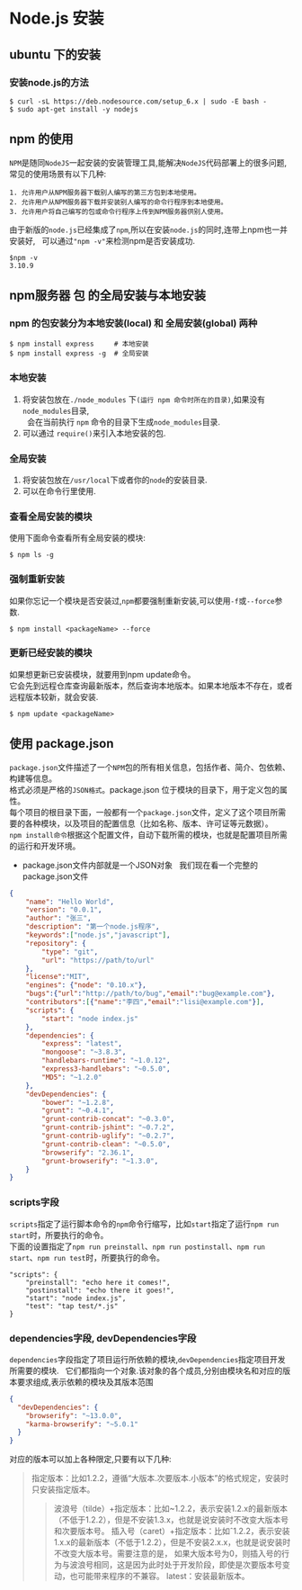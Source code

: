 
# Node.js 安装
## ubuntu 下的安装
### 安装node.js的方法
```
$ curl -sL https://deb.nodesource.com/setup_6.x | sudo -E bash -
$ sudo apt-get install -y nodejs
```
## npm 的使用
`NPM`是随同`NodeJS`一起安装的安装管理工具,能解决`NodeJS`代码部署上的很多问题,  
常见的使用场景有以下几种:  
```
1. 允许用户从NPM服务器下载别人编写的第三方包到本地使用。
2. 允许用户从NPM服务器下载并安装别人编写的命令行程序到本地使用。
3. 允许用户将自己编写的包或命令行程序上传到NPM服务器供别人使用。
```
由于新版的`node.js`已经集成了`npm`,所以在安装`node.js`的同时,连带上npm也一并安装好,  
可以通过`"npm -v"`来检测npm是否安装成功.
```
$npm -v
3.10.9
```
## npm服务器 包 的全局安装与本地安装
### npm 的包安装分为本地安装(local) 和 全局安装(global) 两种
```
$ npm install express     # 本地安装
$ npm install express -g  # 全局安装
```
### 本地安装
1. 将安装包放在`./node_modules` 下`(运行 npm 命令时所在的目录)`,如果没有`node_modules`目录,  
   会在当前执行 `npm` 命令的目录下生成`node_modules`目录.
2. 可以通过 `require()`来引入本地安装的包.
### 全局安装
1. 将安装包放在`/usr/local`下或者你的`node`的安装目录.
2. 可以在命令行里使用.
### 查看全局安装的模块
使用下面命令查看所有全局安装的模块:  
```
$ npm ls -g
```
### 强制重新安装
如果你忘记一个模块是否安装过,`npm`都要强制重新安装,可以使用`-f`或`--force`参数.
```
$ npm install <packageName> --force
```
### 更新已经安装的模块
如果想更新已安装模块，就要用到npm update命令。  
它会先到远程仓库查询最新版本，然后查询本地版本。如果本地版本不存在，或者远程版本较新，就会安装.
```
$ npm update <packageName>
```
## 使用 package.json
`package.json`文件描述了一个`NPM`包的所有相关信息，包括作者、简介、包依赖、构建等信息。  
格式必须是严格的`JSON格式`。package.json 位于模块的目录下，用于定义包的属性。  
每个项目的根目录下面，一般都有一个`package.json`文件，定义了这个项目所需要的各种模块，以及项目的配置信息（比如名称、版本、许可证等元数据）。  
`npm install命令`根据这个配置文件，自动下载所需的模块，也就是配置项目所需的运行和开发环境。  
* package.json文件内部就是一个JSON对象  
我们现在看一个完整的package.json文件
```json
{
	"name": "Hello World",
	"version": "0.0.1",
	"author": "张三",
	"description": "第一个node.js程序",
	"keywords":["node.js","javascript"],
	"repository": {
		"type": "git",
		"url": "https://path/to/url"
	},
	"license":"MIT",
	"engines": {"node": "0.10.x"},
	"bugs":{"url":"http://path/to/bug","email":"bug@example.com"},
	"contributors":[{"name":"李四","email":"lisi@example.com"}],
	"scripts": {
		"start": "node index.js"
	},
	"dependencies": {
		"express": "latest",
		"mongoose": "~3.8.3",
		"handlebars-runtime": "~1.0.12",
		"express3-handlebars": "~0.5.0",
		"MD5": "~1.2.0"
	},
	"devDependencies": {
		"bower": "~1.2.8",
		"grunt": "~0.4.1",
		"grunt-contrib-concat": "~0.3.0",
		"grunt-contrib-jshint": "~0.7.2",
		"grunt-contrib-uglify": "~0.2.7",
		"grunt-contrib-clean": "~0.5.0",
		"browserify": "2.36.1",
		"grunt-browserify": "~1.3.0",
	}
}
```
### scripts字段
`scripts`指定了运行脚本命令的`npm`命令行缩写，比如`start`指定了运行`npm run start`时，所要执行的命令。  
下面的设置指定了`npm run preinstall`、`npm run postinstall`、`npm run start`、`npm run test`时，所要执行的命令。
```
"scripts": {
    "preinstall": "echo here it comes!",
    "postinstall": "echo there it goes!",
    "start": "node index.js",
    "test": "tap test/*.js"
}
```
### dependencies字段, devDependencies字段
`dependencies`字段指定了项目运行所依赖的模块,`devDependencies`指定项目开发所需要的模块.  
它们都指向一个对象.该对象的各个成员,分别由模块名和对应的版本要求组成,表示依赖的模块及其版本范围
```json
{
  "devDependencies": {
    "browserify": "~13.0.0",
    "karma-browserify": "~5.0.1"
  }
}
```
对应的版本可以加上各种限定,只要有以下几种:  
> 指定版本：比如1.2.2，遵循“大版本.次要版本.小版本”的格式规定，安装时只安装指定版本。
>> 波浪号（tilde）+指定版本：比如~1.2.2，表示安装1.2.x的最新版本（不低于1.2.2），但是不安装1.3.x，也就是说安装时不改变大版本号和次要版本号。
>> 插入号（caret）+指定版本：比如ˆ1.2.2，表示安装1.x.x的最新版本（不低于1.2.2），但是不安装2.x.x，也就是说安装时不改变大版本号。需要注意的是，    如果大版本号为0，则插入号的行为与波浪号相同，这是因为此时处于开发阶段，即使是次要版本号变动，也可能带来程序的不兼容。
latest：安装最新版本。
